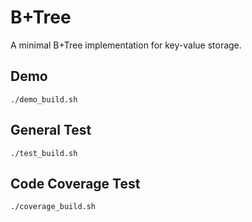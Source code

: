 B+Tree
======

A minimal B+Tree implementation for key-value storage.

Demo
----

```shell
./demo_build.sh
```

General Test
------------

```shell
./test_build.sh
```

Code Coverage Test
------------------

```shell
./coverage_build.sh
```
